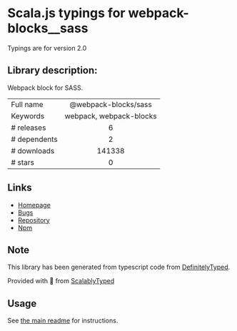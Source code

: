 
# Scala.js typings for webpack-blocks__sass

Typings are for version 2.0

## Library description:
Webpack block for SASS.

|                    |                 |
| ------------------ | :-------------: |
| Full name          | @webpack-blocks/sass |
| Keywords           | webpack, webpack-blocks |
| # releases         | 6 |
| # dependents       | 2 |
| # downloads        | 141338 |
| # stars            | 0 |

## Links
- [Homepage](https://github.com/andywer/webpack-blocks#readme)
- [Bugs](https://github.com/andywer/webpack-blocks/issues)
- [Repository](https://github.com/andywer/webpack-blocks)
- [Npm](https://www.npmjs.com/package/%40webpack-blocks%2Fsass)
    


## Note
This library has been generated from typescript code from [DefinitelyTyped](https://definitelytyped.org).

Provided with :purple_heart: from [ScalablyTyped](https://github.com/oyvindberg/ScalablyTyped)

## Usage
See [the main readme](../../readme.md) for instructions.


